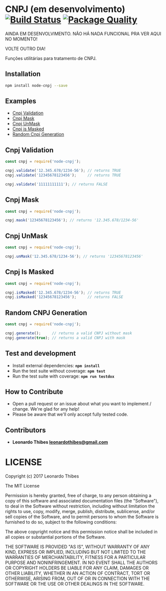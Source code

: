 # CNPJ (em desenvolvimento) [![Build Status](https://secure.travis-ci.org/leonardothibes/node-cnpj.png)](http://travis-ci.org/leonardothibes/node-cnpj) [![Package Quality](http://npm.packagequality.com/shield/node-cnpj.svg)](http://packagequality.com/#?package=node-cnpj)

AINDA EM DESENVOLVIMENTO. NÃO HÁ NADA FUNCIONAL PRA VER AQUI NO MOMENTO!

VOLTE OUTRO DIA!

Funções utilitárias para tratamento de CNPJ.

Installation
------------

```bash
npm install node-cnpj --save
```

Examples
--------

* [Cnpj Validation](#cnpj-validation)
* [Cnpj Mask](#cnpj-mask)
* [Cnpj UnMask](#cnpj-unmask)
* [Cnpj is Masked](#cnpj-is-masked)
* [Random Cnpj Generation](#random-cnpj-generation)

Cnpj Validation
--------------

```js
const cnpj = require('node-cnpj');

cnpj.validate('12.345.678/1234-56'); // returns TRUE
cnpj.validate('12345678123456');     // returns TRUE

cnpj.validate('11111111111'); // returns FALSE

```

Cnpj Mask
--------

```js
const cnpj = require('node-cnpj');

cnpj.mask('12345678123456'); // returns '12.345.678/1234-56'

```

Cnpj UnMask
--------

```js
const cnpj = require('node-cnpj');

cnpj.unMask('12.345.678/1234-56'); // returns '12345678123456'

```

Cnpj Is Masked
------------

```js
const cnpj = require('node-cnpj');

cnpj.isMasked('12.345.678/1234-56'); // returns TRUE
cnpj.isMasked('12345678123456');     // returns FALSE

```

Random CNPJ Generation
----------------------

```js
const cnpj = require('node-cnpj');

cnpj.generate();     // returns a valid CNPJ without mask
cnpj.generate(true); // returns a valid CNPJ with mask

```

Test and development
--------------------

* Install external dependencies: **``npm install``**
* Run the test suite without coverage: **``npm test``**
* Run the test suite with coverage: **``npm run testdox``**

How to Contribute
-----------------

* Open a pull request or an issue about what you want to implement / change. We're glad for any help!
* Please be aware that we'll only accept fully tested code.

Contributors
------------

 * **Leonardo Thibes <leonardothibes@gmail.com>**

LICENSE
=======

Copyright (c) 2017 Leonardo Thibes

The MIT License

Permission is hereby granted, free of charge, to any person obtaining a copy of
this software and associated documentation files (the "Software"), to deal in
the Software without restriction, including without limitation the rights to
use, copy, modify, merge, publish, distribute, sublicense, and/or sell copies of
the Software, and to permit persons to whom the Software is furnished to do so,
subject to the following conditions:

The above copyright notice and this permission notice shall be included in all
copies or substantial portions of the Software.

THE SOFTWARE IS PROVIDED "AS IS", WITHOUT WARRANTY OF ANY KIND, EXPRESS OR
IMPLIED, INCLUDING BUT NOT LIMITED TO THE WARRANTIES OF MERCHANTABILITY, FITNESS
FOR A PARTICULAR PURPOSE AND NONINFRINGEMENT. IN NO EVENT SHALL THE AUTHORS OR
COPYRIGHT HOLDERS BE LIABLE FOR ANY CLAIM, DAMAGES OR OTHER LIABILITY, WHETHER
IN AN ACTION OF CONTRACT, TORT OR OTHERWISE, ARISING FROM, OUT OF OR IN
CONNECTION WITH THE SOFTWARE OR THE USE OR OTHER DEALINGS IN THE SOFTWARE.
